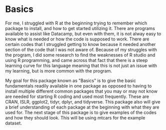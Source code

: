 # Basics

For me, I struggled with R at the beginning trying to remember which package to install, and how to get started utilizing it. There are programs available to assist like Datacamp, but even with them, it is not alway easy to know what is needed or how the code is supposed to work. There are certain codes that I struggled getting to know because it needed another section of the code that I was not aware of. 
Because of my struggles with the program, I did some research to find the weaknesses of R studio and using R programming, and came across that fact that there is a steep learning curve for this language meaning that this is not just an issue with my learning, but is more common with the program. 

My goal for this package known as "Basics" is to give the basic fundamentals readily available in one package as opposed to having to install multiple different common packages that you may or may not know are needed for starting R coding and used most frequently. These are CRAN, ISLR, ggplot2, tidyr, dplyr, and tidyverse. This package also will give a brief understanding of each package at the beginning with what they are used for.
The next stage of this package is to give examples of the codes and how they should look. This will be using mtcars for the example dataset.
